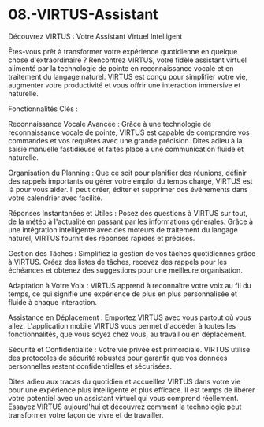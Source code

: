 # 08.-VIRTUS-Assistant

Découvrez VIRTUS : Votre Assistant Virtuel Intelligent

Êtes-vous prêt à transformer votre expérience quotidienne en quelque chose d'extraordinaire ? Rencontrez VIRTUS, votre fidèle assistant virtuel alimenté par la technologie de pointe en reconnaissance vocale et en traitement du langage naturel. VIRTUS est conçu pour simplifier votre vie, augmenter votre productivité et vous offrir une interaction immersive et naturelle.

Fonctionnalités Clés :

Reconnaissance Vocale Avancée : Grâce à une technologie de reconnaissance vocale de pointe, VIRTUS est capable de comprendre vos commandes et vos requêtes avec une grande précision. Dites adieu à la saisie manuelle fastidieuse et faites place à une communication fluide et naturelle.

Organisation du Planning : Que ce soit pour planifier des réunions, définir des rappels importants ou gérer votre emploi du temps chargé, VIRTUS est là pour vous aider. Il peut créer, éditer et supprimer des événements dans votre calendrier avec facilité.

Réponses Instantanées et Utiles : Posez des questions à VIRTUS sur tout, de la météo à l'actualité en passant par les informations générales. Grâce à une intégration intelligente avec des moteurs de traitement du langage naturel, VIRTUS fournit des réponses rapides et précises.

Gestion des Tâches : Simplifiez la gestion de vos tâches quotidiennes grâce à VIRTUS. Créez des listes de tâches, recevez des rappels pour les échéances et obtenez des suggestions pour une meilleure organisation.

Adaptation à Votre Voix : VIRTUS apprend à reconnaître votre voix au fil du temps, ce qui signifie une expérience de plus en plus personnalisée et fluide à chaque interaction.

Assistance en Déplacement : Emportez VIRTUS avec vous partout où vous allez. L'application mobile VIRTUS vous permet d'accéder à toutes les fonctionnalités, que vous soyez chez vous, au travail ou en déplacement.

Sécurité et Confidentialité : Votre vie privée est primordiale. VIRTUS utilise des protocoles de sécurité robustes pour garantir que vos données personnelles restent confidentielles et sécurisées.

Dites adieu aux tracas du quotidien et accueillez VIRTUS dans votre vie pour une expérience plus intelligente et plus efficace. Il est temps de libérer votre potentiel avec un assistant virtuel qui vous comprend réellement. Essayez VIRTUS aujourd'hui et découvrez comment la technologie peut transformer votre façon de vivre et de travailler.
